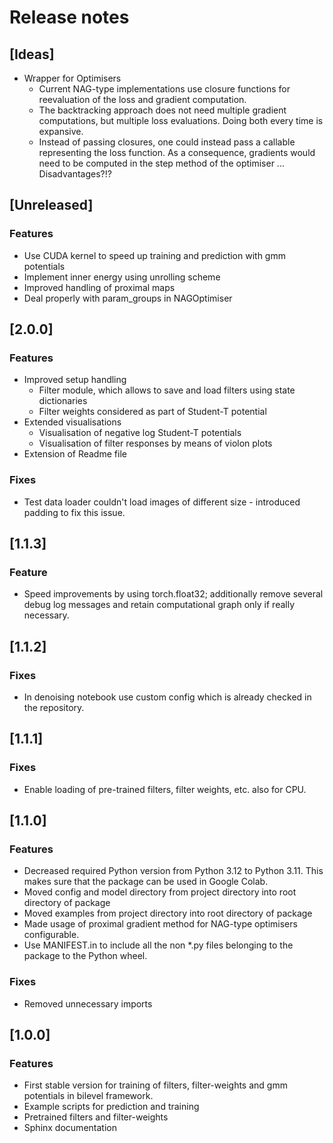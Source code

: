 # Release notes

## [Ideas]

- Wrapper for Optimisers
  - Current NAG-type implementations use closure functions for reevaluation of the loss and gradient computation.
  - The backtracking approach does not need multiple gradient computations, but multiple loss evaluations. Doing
    both every time is expansive.
  - Instead of passing closures, one could instead pass a callable representing the loss function. As a consequence, 
    gradients would need to be computed in the step method of the optimiser ... Disadvantages?!?

## [Unreleased]

### Features

- Use CUDA kernel to speed up training and prediction with gmm potentials
- Implement inner energy using unrolling scheme
- Improved handling of proximal maps
- Deal properly with param_groups in NAGOptimiser


## [2.0.0]

### Features

- Improved setup handling
  - Filter module, which allows to save and load filters using state dictionaries
  - Filter weights considered as part of Student-T potential
- Extended visualisations
  - Visualisation of negative log Student-T potentials
  - Visualisation of filter responses by means of violon plots
- Extension of Readme file

### Fixes

- Test data loader couldn't load images of different size - introduced padding
to fix this issue.

## [1.1.3]

### Feature

- Speed improvements by using torch.float32; additionally remove several debug log messages
and retain computational graph only if really necessary.

## [1.1.2]

### Fixes

- In denoising notebook use custom config which is already checked in the repository.

## [1.1.1]

### Fixes

- Enable loading of pre-trained filters, filter weights, etc. also for CPU.

## [1.1.0]

### Features

- Decreased required Python version from Python 3.12 to Python 3.11. This makes sure that
the package can be used in Google Colab.
- Moved config and model directory from project directory into root directory of package
- Moved examples from project directory into root directory of package
- Made usage of proximal gradient method for NAG-type optimisers configurable. 
- Use MANIFEST.in to include all the non *.py files belonging to the package to the Python wheel.

### Fixes

- Removed unnecessary imports

## [1.0.0]

### Features

- First stable version for training of filters, filter-weights and gmm potentials in bilevel
framework. 
- Example scripts for prediction and training
- Pretrained filters and filter-weights
- Sphinx documentation

